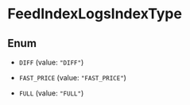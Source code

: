 

# FeedIndexLogsIndexType

## Enum


* `DIFF` (value: `"DIFF"`)

* `FAST_PRICE` (value: `"FAST_PRICE"`)

* `FULL` (value: `"FULL"`)



